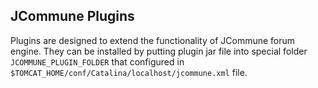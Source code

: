 JCommune Plugins
---

Plugins are designed to extend the functionality of JCommune forum engine. They can be installed by putting plugin jar file into special folder `JCOMMUNE_PLUGIN_FOLDER` that configured in `$TOMCAT_HOME/conf/Catalina/localhost/jcommune.xml` file. 
